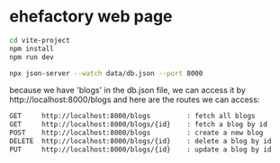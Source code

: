 # ehefactory web page

```bash
cd vite-project
npm install
npm run dev
```

```bash
npx json-server --watch data/db.json --port 8000
```

because we have 'blogs' in the db.json file, we can access it by http://localhost:8000/blogs
and here are the routes we can access:
``` bash
GET     http://localhost:8000/blogs         : fetch all blogs
GET     http://localhost:8000/blogs/{id}    : fetch a blog by id
POST    http://localhost:8000/blogs         : create a new blog
DELETE  http://localhost:8000/blogs/{id}    : delete a blog by id
PUT     http://localhost:8000/blogs/{id}    : update a blog by id
```